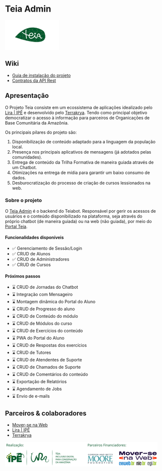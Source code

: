 # Teia Admin
<img src="./docs/assets/logo.svg" height="100px" />

## Wiki
- [Guia de instalação do projeto](./docs/Installation.md)
- [Contratos da API Rest](./docs/API.md)

## Apresentação
O Projeto Teia consiste em um ecossistema de aplicações idealizado pelo [Lira | IPÊ](https://lira.ipe.org.br) e desenvolvido pelo [Terrakrya](https://www.terrakrya.com). Tendo como principal objetivo democratizar o acesso à informação para parceiros de Organicações de Base Comunitária da Amazônia. 

Os principais pilares do projeto são:  
1. Disponibilização de conteúdo adaptado para a linguagem da população local.
2. Presença nos principais aplicativos de mensagens (já adotados pelas comunidades).
3. Entrega de conteúdo da Trilha Formativa de maneira guiada através de um Chatbot.
4. Otimizações na entrega de mídia para garantir um baixo consumo de dados.
5. Desburocratização do processo de criação de cursos lessionados na web.

### Sobre o projeto
O [Teia Admin](https://github.com/devsdoprojetoteia/teia-admin) é o backend do Teiabot. Responsável por gerir os acessos de usuários e o conteúdo disponibilizado na plataforma, seja através do próprio chatbot (de maneira guiada) ou na web (não guiada), por meio do [Portal Teia](https://teia.ipe.org.br).

#### Funcionalidades disponíveis
- ✅ Gerenciamento de Sessão/Login
- ✅ CRUD de Alunos
- ✅ CRUD de Administradores
- ✅ CRUD de Cursos

#### Próximos passos
- ⌛ CRUD de Jornadas do Chatbot
- ⌛ Integração com Mensageiro
- ⌛ Montagem dinâmica do Portal do Aluno
- ⌛ CRUD de Progresso do aluno
- ⌛ CRUD de Conteúdo do módulo
- ⌛ CRUD de Módulos do curso
- ⌛ CRUD de Exercícios do conteúdo
- ⌛ PWA do Portal do Aluno
- ⌛ CRUD de Respostas dos exercícios
- ⌛ CRUD de Tutores
- ⌛ CRUD de Atendentes de Suporte
- ⌛ CRUD de Chamados de Suporte
- ⌛ CRUD de Comentários do conteúdo
- ⌛ Exportação de Relatórios
- ⌛ Agendamento de Jobs
- ⌛ Envio de e-mails

## Parceiros & colaboradores
- [Mover-se na Web](https://moverse.ceweb.br)
- [Lira | IPÊ](https://lira.ipe.org.br)
- [Terrakrya](https://www.terrakrya.com)

![](./docs/assets/colaboradores.svg)